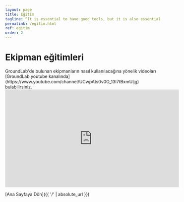 ```yaml
---
layout: page
title: Eğitim
tagline: “It is essential to have good tools, but it is also essential that the tools should be used in the right way.”
permalink: /egitim.html
ref: egitim
order: 2
---
```

<h1>Ekipman eğitimleri</h1>
GroundLab'de bulunan ekipmanların nasıl kullanılacağına yönelik videoları [GroundLab youtube kanalında](https://www.youtube.com/channel/UCwpAts0v0O_13I7tBxmUljg) bulabilirsiniz.

<iframe width="560" height="315" src="https://www.youtube.com/embed/videoseries?list=PL1yz4xQJwGLwMurKDHjZWEhF8jgGcLHv_" title="YouTube video player" frameborder="0" allow="accelerometer; autoplay; clipboard-write; encrypted-media; gyroscope; picture-in-picture" allowfullscreen></iframe>

[Ana Sayfaya Dön]({{ '/' | absolute_url }})
